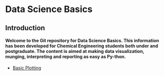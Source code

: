 # Data Science Basics

## Introduction
#### Welcome to the Git repository for Data Science Basics. This information has been developed for Chemical Engineering students both under and postgraduate. The content is aimed at making data visualization, munging, interpreting and reporting as easy as Py-thon.

* [Basic Plotting](https://nbviewer.jupyter.org/github/badenhh/Data-Science/blob/master/Chapter%201_2/Chapter%201_%202.ipynb)
